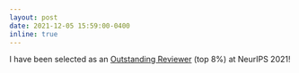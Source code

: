 ```yaml
---
layout: post
date: 2021-12-05 15:59:00-0400
inline: true
---
```


I have been selected as an [Outstanding Reviewer](https://nips.cc/Conferences/2021/ProgramCommittee#:~:text=2021%20Outstanding%20Reviewers) (top 8%) at NeurIPS 2021!
